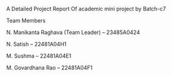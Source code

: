 A Detailed Project Report Of academic mini project by Batch-c7 

Team Members

N. Manikanta Raghava (Team Leader) – 23485A0424

N. Satish – 22481A04H1

M. Sushma – 22481A04E1

M. Govardhana Rao – 22481A04F1

